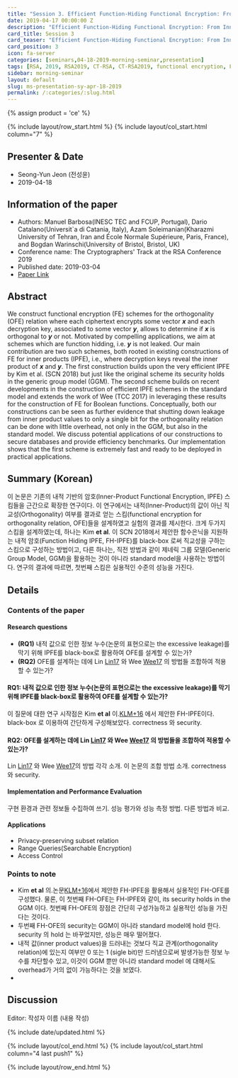 ```yaml
---
title: "Session 3. Efficient Function-Hiding Functional Encryption: From Inner-Products to Orthogonality"
date: 2019-04-17 00:00:00 Z
description: "Efficient Function-Hiding Functional Encryption: From Inner-Products to Orthogonality"
card_title: Session 3
card_teaser: "Efficient Function-Hiding Functional Encryption: From Inner-Products to Orthogonality"
card_position: 3
icon: fa-server
categories: [seminars,04-18-2019-morning-seminar,presentation]
tags: [RSA, 2019, RSA2019, CT-RSA, CT-RSA2019, functional encryption, FE, function-hiding, orthogonality]
sidebar: morning-seminar
layout: default
slug: ms-presentation-sy-apr-18-2019
permalink: /:categories/:slug.html
---
```


{% assign product = 'ce' %}

{% include layout/row_start.html %}
{% include layout/col_start.html column="7" %}

## Presenter & Date
+ Seong-Yun Jeon (전성윤)
+ 2019-04-18

## Information of the paper
+ Authors: Manuel Barbosa(INESC TEC and FCUP, Portugal), Dario Catalano(Universit`a di Catania, Italy), Azam Soleimanian(Kharazmi University of Tehran, Iran and École Normale Supérieure, Paris, France), and Bogdan Warinschi(University of Bristol, Bristol, UK)
+ Conference name: The Cryptographers' Track at the RSA Conference 2019
+ Published date: 2019-03-04
+ [Paper Link](https://doi.org/10.1007/978-3-030-12612-4_7)

## Abstract
We construct functional encryption (FE) schemes for the orthogonality (OFE) relation where each ciphertext encrypts some vector ***x*** and each decryption key, associated to some vector ***y***, allows to determine if ***x*** is orthogonal to ***y*** or not. Motivated by compelling applications, we aim at schemes which are function hidding, i.e. ***y*** is not leaked.
Our main contribution are two such schemes, both rooted in existing constructions of FE for inner products (IPFE), i.e., where decryption keys reveal the inner product of ***x*** and ***y***. The first construction builds upon the very efficient IPFE by Kim et al. (SCN 2018) but just like the original scheme its security holds in the generic group model (GGM). The second scheme builds on recent developments in the construction of efficient IPFE schemes in the standard model and extends the work of Wee (TCC 2017) in leveraging these results for the construction of FE for Boolean functions. Conceptually, both our constructions can be seen as further evidence that shutting down leakage from inner product values to only a single bit for the orthogonality relation can be done with little overhead, not only in the GGM, but also in the standard model.
We discuss potential applications of our constructions to secure databases and provide efficiency benchmarks. Our implementation shows that the first scheme is extremely fast and ready to be deployed in practical applications.

## Summary (Korean)
이 논문은 기존의 내적 기반의 암호(Inner-Product Functional Encryption, IPFE) 스킴들을 근간으로 확장한 연구이다. 이 연구에서는 내적(Inner-Product)의 값이 아닌 직교성(Orthogonality) 여부를 결과로 얻는 스킴(functional encryption for orthogonality relation, OFE)들을 설계하였고 실험의 결과를 제시한다. 크게 두가지 스킴을 설계하였는데, 하나는 Kim __et al__. 이 SCN 2018에서 제안한 함수은닉을 지원하는 내적 암호(Function Hiding IPFE, FH-IPFE)를 black-box 로써 직교성을 구하는 스킴으로 구성하는 방법이고, 다른 하나는, 직전 방법과 같이 제네릭 그룹 모델(Generic Group Model, GGM)을 활용하는 것이 아니라 standard model을 사용하는 방법이다. 연구의 결과에 따르면, 첫번째 스킴은 실용적인 수준의 성능을 가진다.

## Details
### Contents of the paper
#### Research questions
+ **(RQ1)** 내적 값으로 인한 정보 누수(논문의 표현으로는 the excessive leakage)를 막기 위해 IPFE를 black-box로 활용하여 OFE를 설계할 수 있는가?
+ **(RQ2)** OFE를 설계하는 데에 Lin [Lin17] 와 Wee [Wee17] 의 방법들 조합하여 적용할 수 있는가?

#### RQ1: 내적 값으로 인한 정보 누수(논문의 표현으로는 the excessive leakage)를 막기 위해 IPFE를 black-box로 활용하여 OFE를 설계할 수 있는가?
이 질문에 대한 연구 시작점은 Kim __et al__ 이.[KLM+16] 에서 제안한 FH-IPFE이다. black-box 로 이용하여 간단하게 구성해보았다.
correctness 와 security.

#### RQ2: OFE를 설계하는 데에 Lin [Lin17] 와 Wee [Wee17] 의 방법들을 조합하여 적용할 수 있는가?
Lin [Lin17] 와 Wee [Wee17]의 방법 각각 소개.
이 논문의 조합 방법 소개.
correctness 와 security.

#### Implementation and Performance Evaluation
구현 환경과 관련 정보들 수집하여 쓰기.
성능 평가와 성능 측정 방법. 다른 방법과 비교.

#### Applications
+ Privacy-preserving subset relation
+ Range Queries(Searchable Encryption)
+ Access Control

### Points to note
+ Kim __et al__ 의.논문[KLM+16]에서 제안한 FH-IPFE을 활용해서 실용적인 FH-OFE를 구성했다. 물론, 이 첫번째 FH-OFE는 FH-IPFE와 같이, its security holds in the GGM 이다. 첫번째 FH-OFE의 장점은 간단히 구성가능하고 실용적인 성능을 가진다는 것이다.
+ 두번째 FH-OFE의 security는 GGM이 아니라 standard model에 hold 한다. security 의 hold 는 바꾸었지만, 성능은 매우 떨어졌다. 
+ 내적 값(inner product values)을 드러내는 것보다 직교 관계(orthogonality relation)에 있는지 여부만 0 또는 1 (sigle bit)만 드러냄으로써 발생가능한 정보 누수를 차단할수 있고, 이것이 GGM 뿐만 아니라 standard model 에 대해서도 overhead가 거의 없이 가능하다는 것을 보였다.
+ 

[Lin17]: <https://doi.org/10.1007/978-3-319-63688-7_20> "Lin, H.: Indistinguishability obfuscation from SXDH on 5-linear maps and locality-5 prgs. Advances in Cryptology - CRYPTO 2017. Proceedings, Part I, pp. 599–629 (2017)"
[Wee17]: <https://doi.org/10.1007/978-3-319-70500-2_8> "Wee, H.: Attribute-hiding predicate encryption in bilinear groups, revisited. Theory of Cryptography - TCC 2017. Proceedings, Part I, pp. 206–233 (2017)"
[KLM+16]: <https://eprint.iacr.org/2016/440.pdf> "Kim, S., Lewi, K., Mandal, A., Montgomery, H.W., Roy, A.,Wu, D.J.: Function-hiding inner product encryption is practical. IACR Cryptology ePrint Archive 2016, 440 (2016)"

## Discussion
Editor: 작성자 이름
(내용 작성)


{% include date/updated.html %}

{% include layout/col_end.html %}
{% include layout/col_start.html column="4 last push1" %}

{% include layout/row_end.html %}
